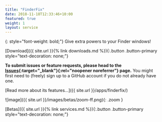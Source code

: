 ```yaml
---
title: "FinderFix"
date: 2018-11-18T12:33:46+10:00
featured: true
weight: 1
layout: service
---
```


{: style="font-weight: bold;"}
Give extra powers to your Finder windows!

[Download]({{ site.url }}{% link downloads.md %}){:.button .button-primary style="text-decoration: none;"}

**To submit issues or feature requests, please head to the [Issues](https://github.com/synappser/FinderFix/issues){:target="_blank"}{:rel="noopener noreferrer"} page.** You might first need to (freely) sign up to a GitHub account if you do not already have one.

<!--break-->

[Read more about its features...]({{ site.url }}/apps/finderfix/)

![image]({{ site.url }}/images/betas/zoom-ff.png){: .zoom }

[Betas]({{ site.url }}{% link services.md %}){:.button .button-primary style="text-decoration: none;"}
